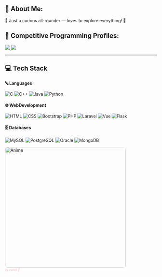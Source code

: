 ## 🙈 About Me:
🧠 Just a curious all-rounder — loves to explore everything! 💫


## 🚀 Competitive Programming Profiles:
<p>
  <a href="https://codeforces.com/profile/tushu06" target="_blank">
    <img src="https://img.shields.io/badge/Codeforces-%231F8ACB.svg?style=for-the-badge&logo=codeforces&logoColor=white" />
  </a>
  <a href="https://leetcode.com/cloudytushu" target="_blank">
    <img src="https://img.shields.io/badge/LeetCode-%23000000.svg?style=for-the-badge&logo=leetcode&logoColor=yellow" />
  </a>
</p>

---

## 💻 Tech Stack

#### 🔤 Languages
![C](https://img.shields.io/badge/C-%2300599C.svg?style=for-the-badge&logo=c&logoColor=white)
![C++](https://img.shields.io/badge/C++-%2300599C.svg?style=for-the-badge&logo=c%2B%2B&logoColor=white)
![Java](https://img.shields.io/badge/Java-%23ED8B00.svg?style=for-the-badge&logo=java&logoColor=white)
![Python](https://img.shields.io/badge/Python-%233776AB.svg?style=for-the-badge&logo=python&logoColor=white)

#### 🌐 WebDevelopment
![HTML](https://img.shields.io/badge/HTML5-%23E34F26.svg?style=for-the-badge&logo=html5&logoColor=white)
![CSS](https://img.shields.io/badge/CSS3-%231572B6.svg?style=for-the-badge&logo=css3&logoColor=white)
![Bootstrap](https://img.shields.io/badge/Bootstrap-%23563D7C.svg?style=for-the-badge&logo=bootstrap&logoColor=white)
![PHP](https://img.shields.io/badge/PHP-%23777BB4.svg?style=for-the-badge&logo=php&logoColor=white)
![Laravel](https://img.shields.io/badge/Laravel-%23FF2D20.svg?style=for-the-badge&logo=laravel&logoColor=white)
![Vue](https://img.shields.io/badge/Vue.js-%234FC08D.svg?style=for-the-badge&logo=vue.js&logoColor=white)
![Flask](https://img.shields.io/badge/Flask-%23000.svg?style=for-the-badge&logo=flask&logoColor=white)

#### 🗄 Databases
![MySQL](https://img.shields.io/badge/MySQL-%234479A1.svg?style=for-the-badge&logo=mysql&logoColor=white)
![PostgreSQL](https://img.shields.io/badge/PostgreSQL-%23336791.svg?style=for-the-badge&logo=postgresql&logoColor=white)
![Oracle](https://img.shields.io/badge/Oracle-%23F00000.svg?style=for-the-badge&logo=oracle&logoColor=white)
![MongoDB](https://img.shields.io/badge/MongoDB-%2347A248.svg?style=for-the-badge&logo=mongodb&logoColor=white)


<img src="https://gifsec.com/wp-content/uploads/2022/11/matching-anime-gif-10.gif" width="400px" style="border-radius: 8px;" alt="Anime" />
<br>
<i style="color:pink;font-size:10px;">ily nondi 💖</i>
